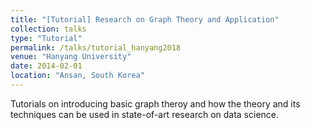 ```yaml
---
title: "[Tutorial] Research on Graph Theory and Application"
collection: talks
type: "Tutorial"
permalink: /talks/tutorial_hanyang2018
venue: "Hanyang University"
date: 2014-02-01
location: "Ansan, South Korea"
---
```


Tutorials on introducing basic graph theroy and how the theory and its
techniques can be used in state-of-art research on data science.
